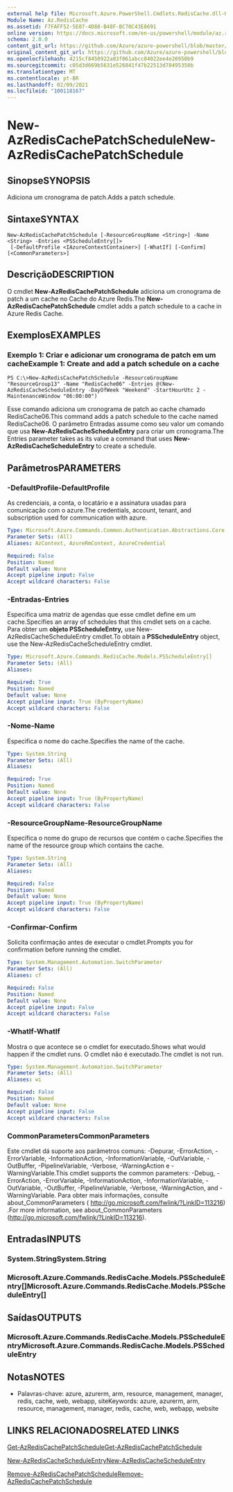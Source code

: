 ```yaml
---
external help file: Microsoft.Azure.PowerShell.Cmdlets.RedisCache.dll-Help.xml
Module Name: Az.RedisCache
ms.assetid: F7FAFF52-5E07-4D88-B48F-BC70C43E8691
online version: https://docs.microsoft.com/en-us/powershell/module/az.rediscache/new-azrediscachepatchschedule
schema: 2.0.0
content_git_url: https://github.com/Azure/azure-powershell/blob/master/src/RedisCache/RedisCache/help/New-AzRedisCachePatchSchedule.md
original_content_git_url: https://github.com/Azure/azure-powershell/blob/master/src/RedisCache/RedisCache/help/New-AzRedisCachePatchSchedule.md
ms.openlocfilehash: 4215cf8450922a03f061abcc04022ee4e20950b9
ms.sourcegitcommit: c05d3d669b5631e526841f47b22513d78495350b
ms.translationtype: MT
ms.contentlocale: pt-BR
ms.lasthandoff: 02/09/2021
ms.locfileid: "100118167"
---
```

# <span data-ttu-id="d809e-101">New-AzRedisCachePatchSchedule</span><span class="sxs-lookup"><span data-stu-id="d809e-101">New-AzRedisCachePatchSchedule</span></span>

## <span data-ttu-id="d809e-102">Sinopse</span><span class="sxs-lookup"><span data-stu-id="d809e-102">SYNOPSIS</span></span>
<span data-ttu-id="d809e-103">Adiciona um cronograma de patch.</span><span class="sxs-lookup"><span data-stu-id="d809e-103">Adds a patch schedule.</span></span>

## <span data-ttu-id="d809e-104">Sintaxe</span><span class="sxs-lookup"><span data-stu-id="d809e-104">SYNTAX</span></span>

```
New-AzRedisCachePatchSchedule [-ResourceGroupName <String>] -Name <String> -Entries <PSScheduleEntry[]>
 [-DefaultProfile <IAzureContextContainer>] [-WhatIf] [-Confirm] [<CommonParameters>]
```

## <span data-ttu-id="d809e-105">Descrição</span><span class="sxs-lookup"><span data-stu-id="d809e-105">DESCRIPTION</span></span>
<span data-ttu-id="d809e-106">O cmdlet **New-AzRedisCachePatchSchedule** adiciona um cronograma de patch a um cache no Cache do Azure Redis.</span><span class="sxs-lookup"><span data-stu-id="d809e-106">The **New-AzRedisCachePatchSchedule** cmdlet adds a patch schedule to a cache in Azure Redis Cache.</span></span>

## <span data-ttu-id="d809e-107">Exemplos</span><span class="sxs-lookup"><span data-stu-id="d809e-107">EXAMPLES</span></span>

### <span data-ttu-id="d809e-108">Exemplo 1: Criar e adicionar um cronograma de patch em um cache</span><span class="sxs-lookup"><span data-stu-id="d809e-108">Example 1: Create and add a patch schedule on a cache</span></span>
```
PS C:\>New-AzRedisCachePatchSchedule -ResourceGroupName "ResourceGroup13" -Name "RedisCache06" -Entries @(New-AzRedisCacheScheduleEntry -DayOfWeek "Weekend" -StartHourUtc 2 -MaintenanceWindow "06:00:00")
```

<span data-ttu-id="d809e-109">Esse comando adiciona um cronograma de patch ao cache chamado RedisCache06.</span><span class="sxs-lookup"><span data-stu-id="d809e-109">This command adds a patch schedule to the cache named RedisCache06.</span></span>
<span data-ttu-id="d809e-110">O parâmetro Entradas assume como seu valor um comando que usa **New-AzRedisCacheScheduleEntry** para criar um cronograma.</span><span class="sxs-lookup"><span data-stu-id="d809e-110">The Entries parameter takes as its value a command that uses **New-AzRedisCacheScheduleEntry** to create a schedule.</span></span>

## <span data-ttu-id="d809e-111">Parâmetros</span><span class="sxs-lookup"><span data-stu-id="d809e-111">PARAMETERS</span></span>

### <span data-ttu-id="d809e-112">-DefaultProfile</span><span class="sxs-lookup"><span data-stu-id="d809e-112">-DefaultProfile</span></span>
<span data-ttu-id="d809e-113">As credenciais, a conta, o locatário e a assinatura usadas para comunicação com o azure.</span><span class="sxs-lookup"><span data-stu-id="d809e-113">The credentials, account, tenant, and subscription used for communication with azure.</span></span>

```yaml
Type: Microsoft.Azure.Commands.Common.Authentication.Abstractions.Core.IAzureContextContainer
Parameter Sets: (All)
Aliases: AzContext, AzureRmContext, AzureCredential

Required: False
Position: Named
Default value: None
Accept pipeline input: False
Accept wildcard characters: False
```

### <span data-ttu-id="d809e-114">-Entradas</span><span class="sxs-lookup"><span data-stu-id="d809e-114">-Entries</span></span>
<span data-ttu-id="d809e-115">Especifica uma matriz de agendas que esse cmdlet define em um cache.</span><span class="sxs-lookup"><span data-stu-id="d809e-115">Specifies an array of schedules that this cmdlet sets on a cache.</span></span> <span data-ttu-id="d809e-116">Para obter um **objeto PSScheduleEntry,** use New-AzRedisCacheScheduleEntry cmdlet.</span><span class="sxs-lookup"><span data-stu-id="d809e-116">To obtain a **PSScheduleEntry** object, use the New-AzRedisCacheScheduleEntry cmdlet.</span></span>

```yaml
Type: Microsoft.Azure.Commands.RedisCache.Models.PSScheduleEntry[]
Parameter Sets: (All)
Aliases:

Required: True
Position: Named
Default value: None
Accept pipeline input: True (ByPropertyName)
Accept wildcard characters: False
```

### <span data-ttu-id="d809e-117">-Nome</span><span class="sxs-lookup"><span data-stu-id="d809e-117">-Name</span></span>
<span data-ttu-id="d809e-118">Especifica o nome do cache.</span><span class="sxs-lookup"><span data-stu-id="d809e-118">Specifies the name of the cache.</span></span>

```yaml
Type: System.String
Parameter Sets: (All)
Aliases:

Required: True
Position: Named
Default value: None
Accept pipeline input: True (ByPropertyName)
Accept wildcard characters: False
```

### <span data-ttu-id="d809e-119">-ResourceGroupName</span><span class="sxs-lookup"><span data-stu-id="d809e-119">-ResourceGroupName</span></span>
<span data-ttu-id="d809e-120">Especifica o nome do grupo de recursos que contém o cache.</span><span class="sxs-lookup"><span data-stu-id="d809e-120">Specifies the name of the resource group which contains the cache.</span></span>

```yaml
Type: System.String
Parameter Sets: (All)
Aliases:

Required: False
Position: Named
Default value: None
Accept pipeline input: True (ByPropertyName)
Accept wildcard characters: False
```

### <span data-ttu-id="d809e-121">-Confirmar</span><span class="sxs-lookup"><span data-stu-id="d809e-121">-Confirm</span></span>
<span data-ttu-id="d809e-122">Solicita confirmação antes de executar o cmdlet.</span><span class="sxs-lookup"><span data-stu-id="d809e-122">Prompts you for confirmation before running the cmdlet.</span></span>

```yaml
Type: System.Management.Automation.SwitchParameter
Parameter Sets: (All)
Aliases: cf

Required: False
Position: Named
Default value: None
Accept pipeline input: False
Accept wildcard characters: False
```

### <span data-ttu-id="d809e-123">-WhatIf</span><span class="sxs-lookup"><span data-stu-id="d809e-123">-WhatIf</span></span>
<span data-ttu-id="d809e-124">Mostra o que acontece se o cmdlet for executado.</span><span class="sxs-lookup"><span data-stu-id="d809e-124">Shows what would happen if the cmdlet runs.</span></span> <span data-ttu-id="d809e-125">O cmdlet não é executado.</span><span class="sxs-lookup"><span data-stu-id="d809e-125">The cmdlet is not run.</span></span>

```yaml
Type: System.Management.Automation.SwitchParameter
Parameter Sets: (All)
Aliases: wi

Required: False
Position: Named
Default value: None
Accept pipeline input: False
Accept wildcard characters: False
```

### <span data-ttu-id="d809e-126">CommonParameters</span><span class="sxs-lookup"><span data-stu-id="d809e-126">CommonParameters</span></span>
<span data-ttu-id="d809e-127">Este cmdlet dá suporte aos parâmetros comuns: -Depurar, -ErrorAction, -ErrorVariable, -InformationAction, -InformationVariable, -OutVariable, -OutBuffer, -PipelineVariable, -Verbose, -WarningAction e -WarningVariable.</span><span class="sxs-lookup"><span data-stu-id="d809e-127">This cmdlet supports the common parameters: -Debug, -ErrorAction, -ErrorVariable, -InformationAction, -InformationVariable, -OutVariable, -OutBuffer, -PipelineVariable, -Verbose, -WarningAction, and -WarningVariable.</span></span> <span data-ttu-id="d809e-128">Para obter mais informações, consulte about_CommonParameters ( http://go.microsoft.com/fwlink/?LinkID=113216) .</span><span class="sxs-lookup"><span data-stu-id="d809e-128">For more information, see about_CommonParameters (http://go.microsoft.com/fwlink/?LinkID=113216).</span></span>

## <span data-ttu-id="d809e-129">Entradas</span><span class="sxs-lookup"><span data-stu-id="d809e-129">INPUTS</span></span>

### <span data-ttu-id="d809e-130">System.String</span><span class="sxs-lookup"><span data-stu-id="d809e-130">System.String</span></span>

### <span data-ttu-id="d809e-131">Microsoft.Azure.Commands.RedisCache.Models.PSScheduleEntry[]</span><span class="sxs-lookup"><span data-stu-id="d809e-131">Microsoft.Azure.Commands.RedisCache.Models.PSScheduleEntry[]</span></span>

## <span data-ttu-id="d809e-132">Saídas</span><span class="sxs-lookup"><span data-stu-id="d809e-132">OUTPUTS</span></span>

### <span data-ttu-id="d809e-133">Microsoft.Azure.Commands.RedisCache.Models.PSScheduleEntry</span><span class="sxs-lookup"><span data-stu-id="d809e-133">Microsoft.Azure.Commands.RedisCache.Models.PSScheduleEntry</span></span>

## <span data-ttu-id="d809e-134">Notas</span><span class="sxs-lookup"><span data-stu-id="d809e-134">NOTES</span></span>
* <span data-ttu-id="d809e-135">Palavras-chave: azure, azurerm, arm, resource, management, manager, redis, cache, web, webapp, site</span><span class="sxs-lookup"><span data-stu-id="d809e-135">Keywords: azure, azurerm, arm, resource, management, manager, redis, cache, web, webapp, website</span></span>

## <span data-ttu-id="d809e-136">LINKS RELACIONADOS</span><span class="sxs-lookup"><span data-stu-id="d809e-136">RELATED LINKS</span></span>

[<span data-ttu-id="d809e-137">Get-AzRedisCachePatchSchedule</span><span class="sxs-lookup"><span data-stu-id="d809e-137">Get-AzRedisCachePatchSchedule</span></span>](./Get-AzRedisCachePatchSchedule.md)

[<span data-ttu-id="d809e-138">New-AzRedisCacheScheduleEntry</span><span class="sxs-lookup"><span data-stu-id="d809e-138">New-AzRedisCacheScheduleEntry</span></span>](./New-AzRedisCacheScheduleEntry.md)

[<span data-ttu-id="d809e-139">Remove-AzRedisCachePatchSchedule</span><span class="sxs-lookup"><span data-stu-id="d809e-139">Remove-AzRedisCachePatchSchedule</span></span>](./Remove-AzRedisCachePatchSchedule.md)


